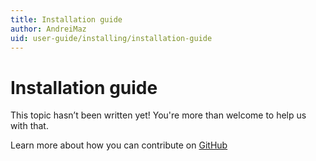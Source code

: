 ```yaml
---
title: Installation guide
author: AndreiMaz
uid: user-guide/installing/installation-guide
---
```

# Installation guide

This topic hasn’t been written yet! You're more than welcome to help us with that.

Learn more about how you can contribute on [GitHub](https://github.com/nopSolutions/nopCommerce-Docs/blob/master/CONTRIBUTING.md)